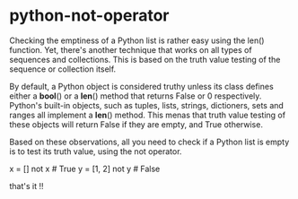 # python-not-operator

Checking the emptiness of a Python list is rather easy using the len() function. Yet, there's another technique that works on all types of sequences and collections. This is based on the truth value testing of the sequence or collection itself.

By default, a Python object is considered truthy unless its class defines either a **bool**() or a **len**() method that returns False or 0 respectively. Python's built-in objects, such as tuples, lists, strings, dictioners, sets and ranges all implement a **len**() method. This menas that truth value testing of these objects will return False if they are empty, and True otherwise.

Based on these observations, all you need to check if a Python list is empty is to test its truth value, using the not operator.

x = []
not x # True
y = [1, 2]
not y # False

that's it !!
